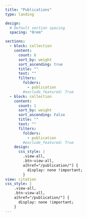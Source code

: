 ```yaml
---
title: "Publications"
type: landing

design:
  # Default section spacing
  spacing: "0rem"

sections:
  - block: collection
    content:
      count: 6
      sort_by: weight
      sort_ascending: true
      title: ""
      text: ""
      filters:
        folders:
          - publication
        #exclude_featured: True
  - block: collection
    content:
      count: 1
      sort_by: weight
      sort_ascending: False
      title: ""
      text: ""
      filters:
        folders:
          - publication
        #exclude_featured: True
    design:
      css_style: |
        .view-all,
        .btn-view-all,
        a[href="/publication/"] {
          display: none !important;
        }
view: citation
css_style: |
    .view-all,
    .btn-view-all,
    a[href="/publication/"] {
      display: none !important;
    }
---
```

